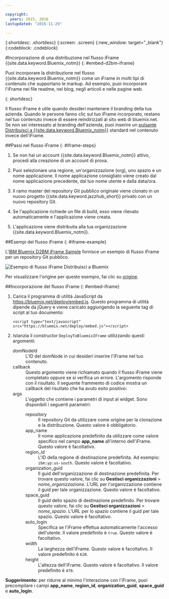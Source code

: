 ```yaml
---

copyright:
  years: 2015, 2016
lastupdated: "2016-11-29"

---
```


{:shortdesc: .shortdesc}
{:screen: .screen}
{:new_window: target="_blank"}
{:codeblock: .codeblock}

#Incorporazione di una distribuzione nel flusso iFrame {{site.data.keyword.Bluemix_notm}}
{: #embed-d2bm-iframe}


Puoi incorporare la distribuzione nel flusso {{site.data.keyword.Bluemix_notm}} come
un iFrame in molti tipi di contenuto che supportano le markup. Ad esempio, puoi incorporare l'iFrame nei file readme, nei blog, negli articoli e nelle pagine web.

{: shortdesc}

Il flusso iFrame è utile quando desideri mantenere il branding della tua azienda. Quando le persone fanno clic sul tuo iFrame incorporato, restano nel
tuo contenuto invece di essere reindirizzati al sito web di bluemix.net. Se non sei interessato al branding dell'azienda, puoi inserire un [pulsante Distribuisci a {{site.data.keyword.Bluemix_notm}}](/docs/develop/deploy_button.html) standard nel contenuto invece dell'iFrame.

##Passi nel flusso iFrame {: #iframe-steps}

1. Se non hai un account {{site.data.keyword.Bluemix_notm}} attivo,
procedi alla creazione di un account di prova.

2. Puoi selezionare una regione, un'organizzazione (org), uno spazio e un nome applicazione. Il nome applicazione consigliato viene creato dal nome applicazione precedente, dal tuo nome utente e dalla data/ora.

3. Il ramo master del repository Git pubblico originale viene clonato in un nuovo progetto {{site.data.keyword.jazzhub_short}} privato con un nuovo repository Git.

4. Se l'applicazione richiede un file di build, esso viene rilevato automaticamente e l'applicazione viene creata.

5. L'applicazione viene distribuita alla tua organizzazione {{site.data.keyword.Bluemix_notm}}.

##Esempi del flusso iFrame {: #iframe-example}

<p>
L'<a class="xref" href="http://d2bm-iframe-sample.ng.bluemix.net/" target="_blank" title="(Si apre in una nuova scheda o finestra)">IBM
Bluemix D2BM iFrame Sample</a> fornisce un esempio di flusso iFrame
per un repository Git pubblico.<div class="image"><img class="image" src="images/d2bm_iframe_sample2.png" alt="Esempio di flusso iFrame Distribuisci a Bluemix" /></div>
</p>

<p>
Per visualizzare l'origine per questo esempio, fai clic su <a class="xref" href="https://hub.jazz.net/project/idsorg/d2bm-iframe-sample/overview" target="_blank" title="(Si apre in una nuova scheda o finestra)">origine</a>.
</p>

##Incorporazione del flusso iFrame {: #embed-iframe}  

<ol>
<li>Carica il programma di utilità JavaScript da <a href="https://bluemix.net/deploy/embed.js" target="_blank">https://bluemix.net/deploy/embed.js</a>. Questo programma di utilità dipende da jQuery e viene caricato aggiungendo la seguente tag di script al tuo documento:
<pre class="pre">
<code>&lt;script type="text/javascript" src="https://bluemix.net/deploy/embed.js"&gt;&lt;/script&gt;</code>
</pre>
</li>
<li> Istanzia il constructor <code>DeployToBluemixIFrame</code> utilizzando questi argomenti:

<dl class="parml">
<dt class="pt dlterm">domNodeId</dt>
<dd class="pd">L'ID del domNode in cui desideri inserire l'iFrame nel tuo contenuto.</dd>

<dt class="pt dlterm">callback</dt>
<dd class="pd">Questo argomento viene richiamato quando il flusso iFrame viene completato oppure
se si verifica un errore. L'argomento risponde con il risultato. Il seguente frammento di
codice mostra un callback del risultato che ha avuto esito positivo:</dd>

<dt class="pt dlterm">args</dt>
<dd class="pd">L'oggetto che contiene i parametri di input al widget. Sono disponibili i seguenti parametri:

<dl class="parml">

<dt class="pt dlterm">repository</dt>
<dd class="pd">Il repository Git da utilizzare come origine per la clonazione e la distribuzione. Questo valore è obbligatorio.</dd>

<dt class="pt dlterm">app_name</dt>
<dd class="pd">Il nome applicazione predefinito da utilizzare come valore specifico nel campo <strong>app_name</strong> all'interno
dell'iFrame. Questo valore è facoltativo.</dd>


<dt class="pt dlterm">region_id</dt>
<dd class="pd">L'ID della regione di destinazione predefinita. Ad esempio: <code>ibm:yp:us-south</code>. Questo valore è facoltativo.</dd>

<dt class="pt dlterm">organization_guid</dt>
<dd class="pd">Il guid dell'organizzazione di destinazione predefinita. Per trovare questo valore, fai clic su <strong>Gestisci organizzazioni</strong> > <i>nome_organizzazione</i>. L'URL per l'organizzazione contiene il guid per tale organizzazione. Questo valore è facoltativo.</dd>

<dt class="pt dlterm">space_guid</dt>
<dd class="pd">Il guid dello spazio di destinazione predefinito. Per trovare questo valore, fai clic su <strong>Gestisci organizzazioni</strong> > <i>nome_spazio</i>. L'URL per lo spazio
contiene il guid per tale spazio. Questo valore è facoltativo.</dd>

<dt class="pt dlterm">auto_login</dt>
<dd class="pd">Specifica se l'iFrame effettua automaticamente l'accesso dell'utente. Il
valore predefinito è <code>true</code>. Questo valore è facoltativo.</dd>

<dt class="pt dlterm">width</dt>
<dd class="pd">La larghezza dell'iFrame. Questo valore è facoltativo. Il valore predefinito è <code>620</code>.</dd>

<dt class="pt dlterm">height</dt>
<dd class="pd">L'altezza dell'iFrame. Questo valore è facoltativo. Il
valore predefinito è <code>470</code>.</dd>
</dl>

</dd>
</dl>
</li>
</ol>  

**Suggerimento:** per ridurre al minimo l'interazione con l'iFrame, puoi precompilare i campi **app_name**, **region_id**, **organization_guid**, **space_guid** e **auto_login**.
